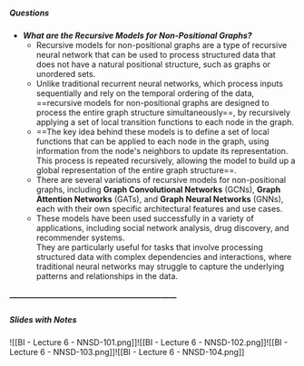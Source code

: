 ##### Questions
- ***What are the Recursive Models for Non-Positional Graphs?***
	- Recursive models for non-positional graphs are a type of recursive neural network that can be used to process structured data that does not have a natural positional structure, such as graphs or unordered sets.
	- Unlike traditional recurrent neural networks, which process inputs sequentially and rely on the temporal ordering of the data, ==recursive models for non-positional graphs are designed to process the entire graph structure simultaneously==, by recursively applying a set of local transition functions to each node in the graph.
	- ==The key idea behind these models is to define a set of local functions that can be applied to each node in the graph, using information from the node's neighbors to update its representation. <br>This process is repeated recursively, allowing the model to build up a global representation of the entire graph structure==.
	- There are several variations of recursive models for non-positional graphs, including **Graph Convolutional Networks** (GCNs), **Graph Attention Networks** (GATs), and **Graph Neural Networks** (GNNs), each with their own specific architectural features and use cases.
	- These models have been used successfully in a variety of applications, including social network analysis, drug discovery, and recommender systems. <br>They are particularly useful for tasks that involve processing structured data with complex dependencies and interactions, where traditional neural networks may struggle to capture the underlying patterns and relationships in the data.

##### —————————————————————
##### Slides with Notes
![[BI - Lecture 6 - NNSD-101.png]]![[BI - Lecture 6 - NNSD-102.png]]![[BI - Lecture 6 - NNSD-103.png]]![[BI - Lecture 6 - NNSD-104.png]]
